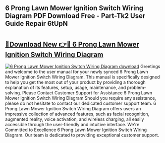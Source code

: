## 6 Prong Lawn Mower Ignition Switch Wiring Diagram PDF Download Free - Part-Tk2 User Guide Repair 6tUpN

# <h2><a href="http://dfs6z0j.blite.top/?on=6+Prong+Lawn+Mower+Ignition+Switch+Wiring+Diagram">🔗Download New 👉🔴 6 Prong Lawn Mower Ignition Switch Wiring Diagram</a></h2>

[![6 Prong Lawn Mower Ignition Switch Wiring Diagram download](https://i.imgur.com/lujVjoI.png)](http://dfs6z0j.blite.top/?on=6+Prong+Lawn+Mower+Ignition+Switch+Wiring+Diagram)
Greetings and welcome to the user manual for your newly synced 6 Prong Lawn Mower Ignition Switch Wiring Diagram. This manual is specifically designed to help you get the most out of your product by providing a thorough explanation of its features, setup, usage, maintenance, and problem-solving. Please Contact Customer Support for Assistance 6 Prong Lawn Mower Ignition Switch Wiring Diagram Should you require any assistance, please do not hesitate to contact our dedicated customer support team. 6 Prong Lawn Mower Ignition Switch Wiring Diagram offers users an impressive collection of advanced features, such as facial recognition, augmented reality, voice activation, and wireless charging, all easily accessible through the user-friendly and intuitive interface. We're Committed to Excellence 6 Prong Lawn Mower Ignition Switch Wiring Diagram. Our team is dedicated to providing exceptional customer support.

